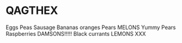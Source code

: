 # QAGTHEX
Eggs Peas Sausage
Bananas
oranges
Pears
MELONS
Yummy Pears
Raspberries
DAMSONS!!!!!
Black currants
LEMONS
XXX
